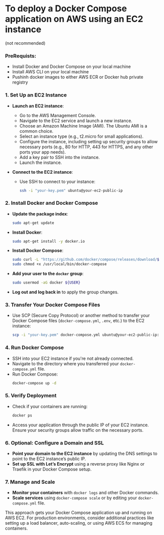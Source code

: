 # To deploy a Docker Compose application on AWS using an EC2 instance
(not recommended)

### PreRequists:
- Install Docker and Docker Compose on your local machine
- Install AWS CLI on your local machine
- Pushinh docker images to either AWS ECR or Docker hub private registry

### 1. **Set Up an EC2 Instance**
   - **Launch an EC2 instance**:
     - Go to the AWS Management Console.
     - Navigate to the EC2 service and launch a new instance.
     - Choose an Amazon Machine Image (AMI). The Ubuntu AMI is a common choice.
     - Select an instance type (e.g., t2.micro for small applications).
     - Configure the instance, including setting up security groups to allow necessary ports (e.g., 80 for HTTP, 443 for HTTPS, and any other ports your app needs).
     - Add a key pair to SSH into the instance.
     - Launch the instance.

   - **Connect to the EC2 instance**:
     - Use SSH to connect to your instance:
       ```sh
       ssh -i "your-key.pem" ubuntu@your-ec2-public-ip
       ```

### 2. **Install Docker and Docker Compose**
   - **Update the package index**:
     ```sh
     sudo apt-get update
     ```
   - **Install Docker**:
     ```sh
     sudo apt-get install -y docker.io
     ```
   - **Install Docker Compose**:
     ```sh
     sudo curl -L "https://github.com/docker/compose/releases/download/$(curl -s https://api.github.com/repos/docker/compose/releases/latest | grep -Po '(?<=tag_name": ")([0-9].[0-9].[0-9]+)')" -o /usr/local/bin/docker-compose
     sudo chmod +x /usr/local/bin/docker-compose
     ```
   - **Add your user to the `docker` group**:
     ```sh
     sudo usermod -aG docker ${USER}
     ```
   - **Log out and log back in** to apply the group changes.

### 3. **Transfer Your Docker Compose Files**
   - Use SCP (Secure Copy Protocol) or another method to transfer your Docker Compose files (`docker-compose.yml`, `.env`, etc.) to the EC2 instance:
     ```sh
     scp -i "your-key.pem" docker-compose.yml ubuntu@your-ec2-public-ip:~/
     ```

### 4. **Run Docker Compose**
   - SSH into your EC2 instance if you're not already connected.
   - Navigate to the directory where you transferred your `docker-compose.yml` file.
   - Run Docker Compose:
     ```sh
     docker-compose up -d
     ```

### 5. **Verify Deployment**
   - Check if your containers are running:
     ```sh
     docker ps
     ```
   - Access your application through the public IP of your EC2 instance. Ensure your security groups allow traffic on the necessary ports.

### 6. **Optional: Configure a Domain and SSL**
   - **Point your domain to the EC2 instance** by updating the DNS settings to point to the EC2 instance’s public IP.
   - **Set up SSL with Let’s Encrypt** using a reverse proxy like Nginx or Traefik in your Docker Compose setup.

### 7. **Manage and Scale**
   - **Monitor your containers** with `docker logs` and other Docker commands.
   - **Scale services** using `docker-compose scale` or by editing your `docker-compose.yml` file.

This approach gets your Docker Compose application up and running on AWS EC2. For production environments, consider additional practices like setting up a load balancer, auto-scaling, or using AWS ECS for managing containers.